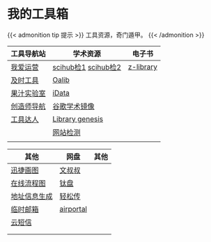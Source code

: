 # 我的工具箱


{{< admonition tip 提示 >}}
工具资源，奇门遁甲。
{{< /admonition >}}



| 工具导航站                                            | 学术资源                                                                                                                   | 电子书                                   |
| ----------------------------------------------------- | -------------------------------------------------------------------------------------------------------------------------- | ---------------------------------------- |
| [我爱运营](https://www.52yunying.com "聚合各类资源" ) | [scihub检1](https://tool.yovisun.com/scihub/ "全球论文下载") [scihub检2](https://lovescihub.wordpress.com/ "全球论文下载") | [z-library](https://zh.singlelogin.me/ ) |
| [及时工具](https://www.67tool.com "在线工具集合")     | [Oalib](https://www.oalib.com/ "论文免费下载")                                                                             | []()                                     |
| [果汁实验室](http://guozhivip.com/lab/ "资源导航站")  | [iData](https://www.cn-ki.net/)                                                                                            | []()                                     |
| [创造师导航](https://chuangzaoshi.com/ "资源导航站")  | [谷歌学术镜像](http://scholar.scqylaw.com/)                                                                                | []()                                     |
| [工具达人](https://dartools.com/ "工具集合")          | [Library genesis]()                                                                                                        | []()                                     |
| []()                                                  | [网站检测](https://check.1kbtool.com/ "zlibrary,github,谷歌学术，谷歌可用网站检测")                                        | []()                                     |
| []()                                                  | []()                                                                                                                       | []()                                     |


| 其他                                               | 网盘                                             | 其他 |
| -------------------------------------------------- | ------------------------------------------------ | ---- |
| [迅捷画图](https://www.liuchengtu.com/ "迅捷画图") | [文叔叔](https://www.wenshushu.cn/ "临时传文件") | []() |
| [在线流程图](https://app.diagrams.net/)            | [钛盘](https://tmp.link/)                        | []() |
| [地址信息生成](https://www.meiguodizhi.com/)       | [轻松传](https://easychuan.cn)                   | []() |
| [临时邮箱](https://www.67tool.com)                 | [airportal](https://airportal.cn/)               | []() |
| [云短信](https://yunduanxin.net/ "接收短信验证码") | []()                                             | []() |
| []()                                               | []()                                             | []() |
| []()                                               | []()                                             | []() |





